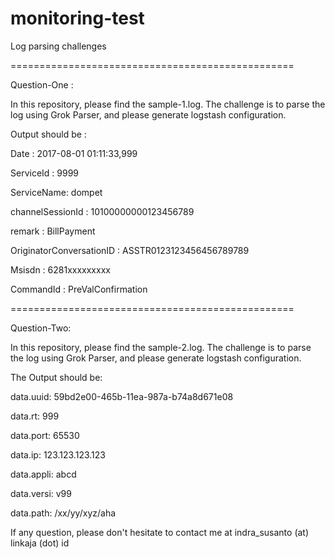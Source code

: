# monitoring-test

Log parsing challenges

=================================================

Question-One :

In this repository, please find the sample-1.log.
The challenge is to parse the log using Grok Parser, and please generate logstash configuration.

Output should be :

Date : 2017-08-01 01:11:33,999

ServiceId : 9999

ServiceName: dompet

channelSessionId : 10100000000123456789

remark : BillPayment

OriginatorConversationID : ASSTR0123123456456789789

Msisdn : 6281xxxxxxxxx

CommandId : PreValConfirmation

=================================================

Question-Two:

In this repository, please find the sample-2.log.
The challenge is to parse the log using Grok Parser, and please generate logstash configuration.

The Output should be:

data.uuid: 59bd2e00-465b-11ea-987a-b74a8d671e08

data.rt: 999

data.port: 65530

data.ip: 123.123.123.123

data.appli: abcd

data.versi: v99

data.path: /xx/yy/xyz/aha


If any question, please don't hesitate to contact me at indra_susanto (at) linkaja (dot) id

